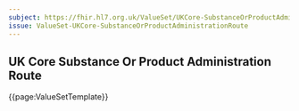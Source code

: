 ```yaml
---
subject: https://fhir.hl7.org.uk/ValueSet/UKCore-SubstanceOrProductAdministrationRoute
issue: ValueSet-UKCore-SubstanceOrProductAdministrationRoute
---
```

## UK Core  Substance Or Product Administration Route

{{page:ValueSetTemplate}}